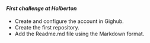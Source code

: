 #### _First challenge at Holberton_
* Create and configure the account in Gighub. 
* Create the first repository.
* Add the Readme.md file using the Markdown format.
